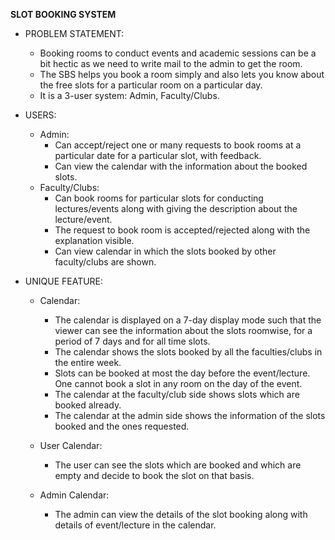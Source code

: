 **SLOT BOOKING SYSTEM**

* PROBLEM STATEMENT:
  - Booking rooms to conduct events and academic sessions can be a bit hectic as we need to write mail to the admin to get the room. 
  - The SBS helps you book a room simply and also lets you know about the free slots for a particular room on a particular day.
  - It is a 3-user system: Admin, Faculty/Clubs.

* USERS:
  - Admin:
    * Can accept/reject one or many requests to book rooms at a particular date for a particular slot, with feedback.
    * Can view the calendar with the information about the booked slots.
  - Faculty/Clubs:
    * Can book rooms for particular slots for conducting lectures/events along with giving the description about the lecture/event.
    * The request to book room is accepted/rejected along with the explanation  visible.
    * Can view calendar in which the slots booked by other faculty/clubs are shown.
    
* UNIQUE FEATURE:

  - Calendar:
    * The calendar is displayed on a 7-day display mode such that the viewer can see the information about the slots roomwise, for a period of 7 days and for all time slots.
    * The calendar shows the slots booked by all the faculties/clubs in the entire week.
    * Slots can be booked at most the day before the event/lecture. One cannot book a slot in any room on the day of the event.
    * The calendar at the faculty/club side shows slots which are booked already.
    * The calendar at the admin side shows the information of the slots booked and the ones requested.

  - User Calendar:
    * The user can see the slots which are booked and which are empty and decide to book the slot on that basis.

  - Admin Calendar:
    * The admin can view the details of the slot booking along with details of event/lecture in the calendar.
